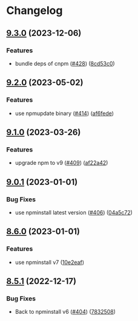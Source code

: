 # Changelog

## [9.3.0](https://github.com/cnpm/cnpm/compare/v9.2.0...v9.3.0) (2023-12-06)


### Features

* bundle deps of cnpm ([#428](https://github.com/cnpm/cnpm/issues/428)) ([8cd53c0](https://github.com/cnpm/cnpm/commit/8cd53c03aa25c2204a5918207190506591c50428))

## [9.2.0](https://github.com/cnpm/cnpm/compare/v9.1.0...v9.2.0) (2023-05-02)


### Features

* use npmupdate binary ([#414](https://github.com/cnpm/cnpm/issues/414)) ([af6fede](https://github.com/cnpm/cnpm/commit/af6fede559b808a4c9aa2c355392614b1a59dd6b))

## [9.1.0](https://github.com/cnpm/cnpm/compare/v9.0.1...v9.1.0) (2023-03-26)


### Features

* upgrade npm to v9 ([#409](https://github.com/cnpm/cnpm/issues/409)) ([af22a42](https://github.com/cnpm/cnpm/commit/af22a42c683386f302af7da3749b3d6510a18ed4))

## [9.0.1](https://github.com/cnpm/cnpm/compare/v9.0.0...v9.0.1) (2023-01-01)


### Bug Fixes

* use npminstall latest version ([#406](https://github.com/cnpm/cnpm/issues/406)) ([04a5c72](https://github.com/cnpm/cnpm/commit/04a5c72f7e002398a1516ed4e7cbbd161e988a69))

## [8.6.0](https://github.com/cnpm/cnpm/compare/v8.5.1...v8.6.0) (2023-01-01)


### Features

* use npminstall v7 ([10e2eaf](https://github.com/cnpm/cnpm/commit/10e2eaf5af483189805ec439ac8590526753204c))

## [8.5.1](https://github.com/cnpm/cnpm/compare/v8.5.0...v8.5.1) (2022-12-17)


### Bug Fixes

* Back to npminstall v6 ([#404](https://github.com/cnpm/cnpm/issues/404)) ([7832508](https://github.com/cnpm/cnpm/commit/7832508a374b71715df9fd6970875a6a7428b3f2))
